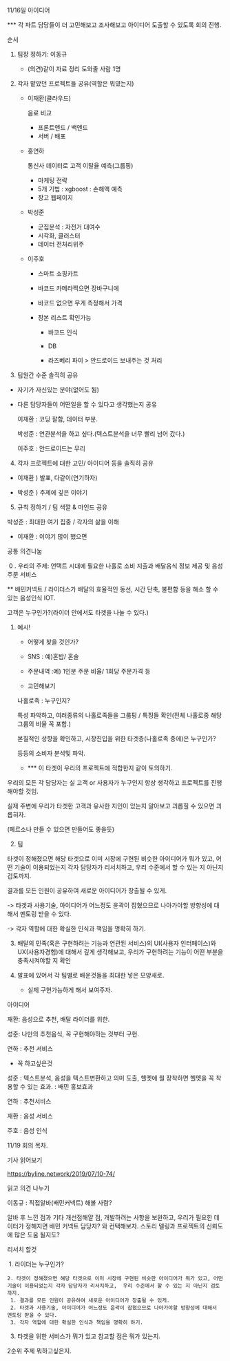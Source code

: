 11/16일 아이디어

*** 각 파트 담당들이 더 고민해보고 조사해보고 아이디어 도출할 수 있도록 회의 진행.



순서

1. 팀장 정하기: 이동규
   - (의견)같이 자료 정리 도와줄 사람 1명



2. 각자 맡았던 프로젝트들 공유(역할은 뭐였는지)

   - 이재환(클라우드)

     음료 비교

     - 프론트앤드 / 백앤드
     - 서버 / 배포

   - 홍연하

     통신사 데이터로 고객 이탈율 예측(그룹핑)

     - 마케팅 전략
     - 5개 기법 : xgboost : 손해액 예측
     - 장고 웹페이지

   - 박성준

     - 군집분석 : 자전거 대여수
     - 시각화, 클러스터
     - 데이터 전처리위주

   - 이주호

     - 스마트 쇼핑카트

     - 바코드 카메라찍으면 장바구니에

     - 바코드 없으면 무게 측정해서 가격

     - 장본 리스트 확인가능

       - 바코드 인식

       - DB

       - 라즈베리 파이 > 안드로이드 보내주는 것 처리

          

3. 팀원간 수준 솔직히 공유

- 자기가 자신있는 분야(없어도 됨)

- 다른 담당자들이 어떤일을 할 수 있다고 생각했는지 공유

  이재환 : 코딩 잘함, 데이터 부분.
  
  박성준 : 연관분석을 하고 싶다.(텍스트분석을 너무 빨리 넘어 갔다.)
  
  이주호 : 안드로이드는 무리



4. 각자 프로젝트에 대한 고민/ 아이디어 등을 솔직히 공유

- 이재환 ) 발표, 다같이(연기하자)

- 박성준 ) 주제에 깊은 이야기

  

5. 규칙 정하기 / 팀 색깔 & 마인드 공유

박성준 : 최대한 여기 집중 / 각자의 삶을 이해

- 이재환 : 이야기 많이 했으면



공통 의견나눔

​	0 . 우리의 주제: 언택트 시대에 필요한 나홀로 소비 지출과 배달음식 정보 제공 및 음성 주문 서비스

** 배민커넥트 / 라이더스가 배달의 효율적인 동선, 시간 단축,  불편함 등을 해소 할 수 있는 음성인식 IOT. 



고객은 누구인가?(라이더 안에서도 타겟을 나눌 수 있다.) 

1. 예시!

   

   - 어떻게 찾을 것인가?

   - SNS : 예)혼밥/ 혼술

   - 주문내역 :예)  1인분 주문 비율/ 1회당 주문가격 등

   - 고민해보기

     

   나홀로족 : 누구인지?

   특성 파악하고, 여러종류의 나홀로족들을 그룹핑 / 특징들 확인(전체 나홀로중 해당 그룹의 비율 꼭 포함.)

   본질적인 성향을 확인하고, 시장진입을 위한 타겟층(나홀로족 중에)은 누구인가?

   등등의 소비자 분석및 파악.

   - *** 이 타겟이 우리의 프로젝트에 적합한지 같이 토의하기.



우리의 모든 각 담당자는 실 고객 or 사용자가 누구인지 항상 생각하고 프로젝트를 진행해야할 것임.

실제 주변에 우리가 타겟한 고객과 유사한 지인이 있는지 알아보고 괴롭힐 수 있으면 괴롭히자.

(페르소나 만들 수 있으면 만들어도 좋을듯)



2. 팀

 타겟이 정해졌으면 해당 타겟으로 이미 시장에 구현된 비슷한 아이디어가 뭐가 있고, 어떤 기술이 이용되었는지 각자 담당자가 리서치하고,  우리 수준에서 할 수 있는 지 아닌지 검토까지.

 결과를 모든 인원이 공유하여 새로운 아이디어가 창출될 수 있게.

-> 타겟과 사용기술, 아이디어가 어느정도 윤곽이 잡혔으므로 나아가야할 방향성에 대해서 멘토링 받을 수 있다.

-> 각자 역할에 대한 확실한 인식과 책임을 명확히 하기.



3. 배달의 민족(혹은 구현하려는 기능과 연관된 서비스)의 UI(사용자 인터페이스)와 UX(사용자경험)에 대해서 깊게 생각해보고, 우리가 구현하려는 기능이 어떤 부분을 충족시켜야할 지 확인



4. 발표에 있어서 각 팀별로 배운것들을 최대한 넣은 모양새로.
   - 실제 구현가능하게 해서 보여주자.



아이디어

재환: 음성으로 추천, 배달 라이더를 위한.

성준: 나만의 추천음식, 꼭 구현해야하는 것부터 구현.

연하 : 추천 서비스





- 꼭 하고싶은것

성준 : 텍스트분석, 음성을 텍스트변환하고 의미 도출, 헬멧에 뭘 장착하면 헬멧을 꼭 착용할 수 있는 효과. : 배민 홍보효과

연하 : 추천서비스

재환 : 음성 서비스

주호 : 음성 인식



11/19 회의 목차.

기사 읽어보기

https://byline.network/2019/07/10-74/

읽고 의견 나누기

이동규 : 직접알바(배민커넥트) 해볼 사람?

알바 후 느낀 점과 기타 개선점해얄 점, 개발하려는 사항을 보완하고, 우리가 필요한 데이터가 정해지면 배민 커넥트 담당자? 와 컨택해보자. 스토리 텔링과 프로젝트의 신뢰도에 많은 도움 될지도?



리서치 할것 

​	1. 라이더는 누구인가?

 	2. 타겟이 정해졌으면 해당 타겟으로 이미 시장에 구현된 비슷한 아이디어가 뭐가 있고, 어떤 기술이 이용되었는지 각자 담당자가 리서치하고,  우리 수준에서 할 수 있는 지 아닌지 검토까지.
     1. 결과를 모든 인원이 공유하여 새로운 아이디어가 창출될 수 있게.
     2. 타겟과 사용기술, 아이디어가 어느정도 윤곽이 잡혔으므로 나아가야할 방향성에 대해서 멘토링 받을 수 있다.
     3. 각자 역할에 대한 확실한 인식과 책임을 명확히 하기.

3. 타겟을 위한 서비스가 뭐가 있고 참고할 점은 뭐가 있는지.



2순위 주제 뭐하고싶은지. 